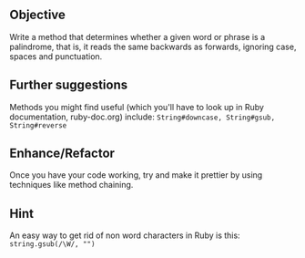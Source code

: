## Objective

Write a method that determines whether a given word or phrase is a palindrome, that is, it reads the same backwards as forwards, ignoring case, spaces and punctuation.

## Further suggestions

Methods you might find useful (which you'll have to look up in Ruby documentation, ruby-doc.org) include: `String#downcase, String#gsub, String#reverse`

## Enhance/Refactor

Once you have your code working, try and make it prettier by using techniques like method chaining.

## Hint

An easy way to get rid of non word characters in Ruby is this: `string.gsub(/\W/, "")`
